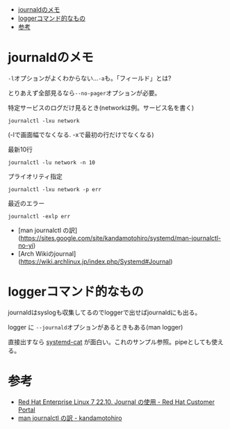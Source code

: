 - [journaldのメモ](#journald%E3%81%AE%E3%83%A1%E3%83%A2)
- [loggerコマンド的なもの](#logger%E3%82%B3%E3%83%9E%E3%83%B3%E3%83%89%E7%9A%84%E3%81%AA%E3%82%82%E3%81%AE)
- [参考](#%E5%8F%82%E8%80%83)

# journaldのメモ

`-l`オプションがよくわからない...`-a`も。「フィールド」とは?

とりあえず全部見るなら`--no-pager`オプションが必要。

特定サービスのログだけ見るとき(networkは例。サービス名を書く)
```
journalctl -lxu network
```
(-lで画面幅でなくなる. -xで最初の行だけでなくなる)

最新10行
```
journalctl -lu network -n 10
```

プライオリティ指定
```
journalctl -lxu network -p err
```

最近のエラー
```
journalctl -exlp err
```

* [man journalctl の訳]
(https://sites.google.com/site/kandamotohiro/systemd/man-journalctl-no-yi)
* [Arch Wikiのjournal]
(https://wiki.archlinux.jp/index.php/Systemd#Journal)

# loggerコマンド的なもの

journaldはsyslogも収集してるのでloggerで出せばjournaldにも出る。

logger に `--journald`オプションがあるときもある(man logger)

直接出すなら
[systemd-cat](https://www.freedesktop.org/software/systemd/man/systemd-cat.html)
が面白い。これのサンプル参照。pipeとしても使える。

# 参考

* [Red Hat Enterprise Linux 7 22.10. Journal の使用 - Red Hat Customer Portal](https://access.redhat.com/documentation/ja-jp/red_hat_enterprise_linux/7/html/system_administrators_guide/s1-using_the_journal)
* [man journalctl の訳 - kandamotohiro](https://sites.google.com/site/kandamotohiro/systemd/man-journalctl-no-yi)
